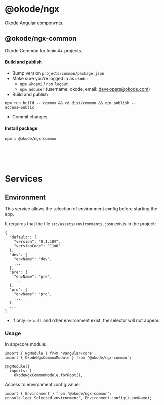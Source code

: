 # @okode/ngx

Okode Angular components.

## @okode/ngx-common

Okode Common for Ionic 4+ projects.

#### Build and publish

- Bump version `projects/common/package.json`
- Make sure you're logged in as `okode`:
   - `npm whoami` / `npm logout`
   - `npm adduser` (username: okode, email: developers@okode.com)
- Build and publish
```
npm run build -- common && cd dist/common && npm publish --access=public
```
- Commit changes

#### Install package

```
npm i @okode/ngx-common
```
<br><br><br>

# Services

## Environment
This service allows the selection of environment config before starting the app.

It requires that the file  `src/assets/environments.json` exists in the project: 

```
{
  "default": {
    "version": "0.1.100",
    "versionCode": "1100"
  },
  "dev": {
    "envName": "dev",
    ...
  },
  "pre": {
    "envName": "pre",
    ...
  },
  "pro": {
    "envName": "pro",
    ...
  },
  ...
}
```
* If only `default` and other environment exist, the selector will not appear.

### Usage

In app/core module:
```
import { NgModule } from '@angular/core';
import { OkodeNgxCommonModule } from '@okode/ngx-common';

@NgModule({
  imports: [
    OkodeNgxCommonModule.forRoot(),
```
Access to environment config value:
```
import { Environment } from '@okode/ngx-common';
console.log('Selected environment', Environment.config().envName);
```
